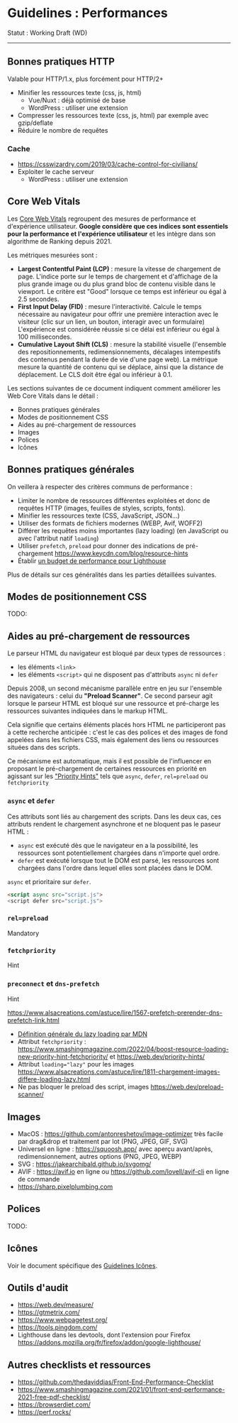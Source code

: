 # Guidelines : Performances

Statut : Working Draft (WD)

---

## Bonnes pratiques HTTP

Valable pour HTTP/1.x, plus forcément pour HTTP/2+

- Minifier les ressources texte (css, js, html)
  - Vue/Nuxt : déjà optimisé de base
  - WordPress : utiliser une extension
- Compresser les ressources texte (css, js, html) par exemple avec gzip/deflate
- Réduire le nombre de requêtes

### Cache

- <https://csswizardry.com/2019/03/cache-control-for-civilians/>
- Exploiter le cache serveur
  - WordPress : utiliser une extension

## Core Web Vitals

Les [Core Web Vitals](https://web.dev/vitals/) regroupent des mesures de performance et d'expérience utilisateur. **Google considère que ces indices sont essentiels pour la performance et l'expérience utilisateur** et les intègre dans son algorithme de Ranking depuis 2021.

Les métriques mesurées sont :

- **Largest Contentful Paint (LCP)** : mesure la vitesse de chargement de page. L'indice porte sur le temps de chargement et d'affichage de la plus grande image ou du plus grand bloc de contenu visible dans le viewport. Le critère est "Good" lorsque ce temps est inférieur ou égal à 2.5 secondes.
- **First Input Delay (FID)** : mesure l'interactivité. Calcule le temps nécessaire au navigateur pour offrir une première interaction avec le visiteur (clic sur un lien, un bouton, interagir avec un formulaire) L'expérience est considérée réussie si ce délai est inférieur ou égal à 100 millisecondes.
- **Cumulative Layout Shift (CLS)** : mesure la stabilité visuelle (l'ensemble des repositionnements, redimensionnements, décalages intempestifs des contenus pendant la durée de vie d'une page web). La métrique mesure la quantité de contenu qui se déplace, ainsi que la distance de déplacement. Le CLS doit être égal ou inférieur à 0.1.

Les sections suivantes de ce document indiquent comment améliorer les Web Core Vitals dans le détail&nbsp;:

- Bonnes pratiques générales
- Modes de positionnement CSS
- Aides au pré-chargement de ressources
- Images
- Polices
- Icônes

## Bonnes pratiques générales

On veillera à respecter des critères communs de performance :

- Limiter le nombre de ressources différentes exploitées et donc de requêtes HTTP (images, feuilles de styles, scripts, fonts).
- Minifier les ressources texte (CSS, JavaScript, JSON...)
- Utiliser des formats de fichiers modernes (WEBP, Avif, WOFF2)
- Différer les requêtes moins importantes (lazy loading) (en JavaScript ou avec l'attribut natif `loading`)
- Utiliser `prefetch`, `preload` pour donner des indications de pré-chargement <https://www.keycdn.com/blog/resource-hints>
- Établir [un budget de performance pour Lighthouse](https://bitsofco.de/your-first-performance-budget-with-lighthouse/)

Plus de détails sur ces généralités dans les parties détaillées suivantes.

## Modes de positionnement CSS

TODO:

## Aides au pré-chargement de ressources

Le parseur HTML du navigateur est bloqué par deux types de ressources :

- les éléments `<link>`
- les éléments `<script>` qui ne disposent pas d'attributs `async` ni `defer`

Depuis 2008, un second mécanisme parallèle entre en jeu sur l'ensemble des navigateurs : celui du **"Preload Scanner"**. Ce second parseur agit lorsque le parseur HTML est bloqué sur une ressource et pré-charge les ressources suivantes indiquées dans le markup HTML.

Cela signifie que certains éléments placés hors HTML ne participeront pas à cette recherche anticipée&nbsp;: c'est le cas des polices et des images de fond appelées dans les fichiers CSS, mais également des liens ou ressources situées dans des scripts.

Ce mécanisme est automatique, mais il est possible de l'influencer en proposant le pré-chargement de certaines ressources en priorité en agissant sur les ["Priority Hints"](https://web.dev/priority-hints/) tels que `async`, `defer`, `rel=preload` ou `fetchpriority`

### `async` et `defer`

Ces attributs sont liés au chargement des scripts. Dans les deux cas, ces attributs rendent le chargement asynchrone et ne bloquent pas le paseur HTML&nbsp;:

- `async` est exécuté dès que le navigateur en a la possibilité, les ressources sont potentiellement chargées dans n'importe quel ordre.
- `defer` est exécuté lorsque tout le DOM est parsé, les ressources sont chargées dans l'ordre dans lequel elles sont placées dans le DOM.

`async` et prioritaire sur `defer`.

```html
<script async src="script.js">
<script defer src="script.js">
```

### `rel=preload`

Mandatory

### `fetchpriority`

Hint

### `preconnect` et `dns-prefetch`

Hint

<https://www.alsacreations.com/astuce/lire/1567-prefetch-prerender-dns-prefetch-link.html>

- [Définition générale du lazy loading par MDN](https://developer.mozilla.org/fr/docs/Web/Performance/Lazy_loading)
- Attribut `fetchpriority` : <https://www.smashingmagazine.com/2022/04/boost-resource-loading-new-priority-hint-fetchpriority/> et <https://web.dev/priority-hints/>
- Attribut `loading="lazy"` pour les images <https://www.alsacreations.com/astuce/lire/1811-chargement-images-differe-loading-lazy.html>
- Ne pas bloquer le preload des script, images <https://web.dev/preload-scanner/>

## Images

- MacOS : <https://github.com/antonreshetov/image-optimizer> très facile par drag&drop et traitement par lot (PNG, JPEG, GIF, SVG)
- Universel en ligne : <https://squoosh.app/> avec aperçu avant/après, redimensionnement, autres options (PNG, JPEG, WEBP)
- SVG : <https://jakearchibald.github.io/svgomg/>
- AVIF : <https://avif.io> en ligne ou <https://github.com/lovell/avif-cli> en ligne de commande
- <https://sharp.pixelplumbing.com>

## Polices

TODO:

## Icônes

Voir le document spécifique des [Guidelines Icônes](Guidelines-Icones.md).

## Outils d'audit

- <https://web.dev/measure/>
- <https://gtmetrix.com/>
- <https://www.webpagetest.org/>
- <https://tools.pingdom.com/>
- Lighthouse dans les devtools, dont l'extension pour Firefox <https://addons.mozilla.org/fr/firefox/addon/google-lighthouse/>

## Autres checklists et ressources

- <https://github.com/thedaviddias/Front-End-Performance-Checklist>
- <https://www.smashingmagazine.com/2021/01/front-end-performance-2021-free-pdf-checklist/>
- <https://browserdiet.com/>
- <https://perf.rocks/>
